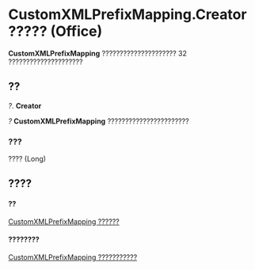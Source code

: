 
# CustomXMLPrefixMapping.Creator ????? (Office)

 **CustomXMLPrefixMapping** ????????????????????? 32 ?????????????????????


## ??

 _?_. **Creator**

 _?_ **CustomXMLPrefixMapping** ???????????????????????


### ???

???? (Long)


## ????


#### ??


[CustomXMLPrefixMapping ??????](a657a760-cc52-5762-108e-2e95e9dba48f.md)
#### ????????


[CustomXMLPrefixMapping ???????????](http://msdn.microsoft.com/library/c06ef133-3b0d-d1b3-f488-bc46a49018d4%28Office.15%29.aspx)
